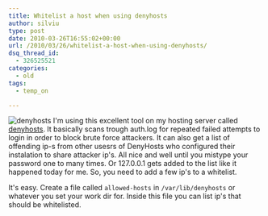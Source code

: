 ```yaml
---
title: Whitelist a host when using denyhosts
author: silviu
type: post
date: 2010-03-26T16:55:02+00:00
url: /2010/03/26/whitelist-a-host-when-using-denyhosts/
dsq_thread_id:
  - 326525521
categories:
  - old
tags:
  - temp_on

---
```

![denyhosts](/blog/images/2010/denyhosts.jpg) I'm using this excellent tool on my hosting server called [denyhosts](http://denyhosts.sourceforge.net/). It basically scans trough auth.log for repeated failed attempts to login in order to block brute force attackers. It can also get a list of offending ip-s from other usesrs of DenyHosts who configured their instalation to share attacker ip's. All nice and well until you mistype your password one to many times. Or 127.0.0.1 gets added to the list like it happened today for me. So, you need to add a few ip's to a whitelist.

It's easy. Create a file called `allowed-hosts` in `/var/lib/denyhosts` or whatever you set your work dir for. Inside this file you can list ip's that should be whitelisted.
